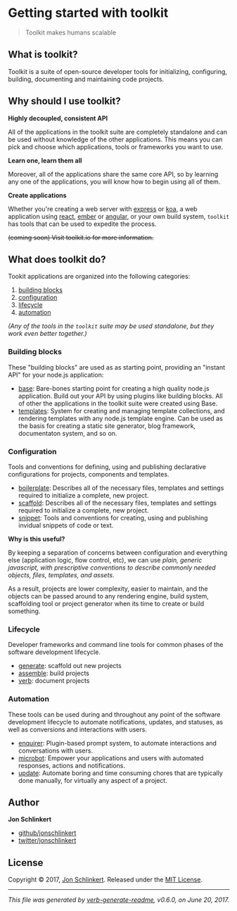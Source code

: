 # Getting started with toolkit

> Toolkit makes humans scalable

## What is toolkit?

Toolkit is a suite of open-source developer tools for initializing, configuring, building, documenting and maintaining code projects.

## Why should I use toolkit?

**Highly decoupled, consistent API**

All of the applications in the toolkit suite are completely standalone and can be used without knowledge of the other applications. This means you can pick and choose which applications, tools or frameworks you want to use.

**Learn one, learn them all**

Moreover, all of the applications share the same core API, so by learning any one of the applications, you will know how to begin using all of them.

**Create applications**

Whether you're creating a web server with [express](http://expressjs.com/) or [koa](https://github.com/koajs/koa), a web application using [react](https://facebook.github.io/react/), [ember](https://github.com/emberjs/ember) or [angular](http://angularjs.org), or your own build system, `toolkit` has tools that can be used to expedite the process.

~~(coming soon) Visit toolkit.io for more information.~~

## What does toolkit do?

Tookit applications are organized into the following categories:

1. [building blocks](#building-blocks)
2. [configuration](#configuration)
3. [lifecycle](#lifecycle)
4. [automation](#automation)

_(Any of the tools in the `toolkit` suite may be used standalone, but they work even better together.)_

### Building blocks

These "building blocks" are used as as starting point, providing an "instant API" for your node.js application:

* [base](https://github.com/node-base/base): Bare-bones starting point for creating a high quality node.js application. Build out your API by using plugins like building blocks. All of other the applications in the toolkit suite were created using Base.
* [templates](https://github.com/jonschlinkert/templates): System for creating and managing template collections, and rendering templates with any node.js template engine. Can be used as the basis for creating a static site generator, blog framework, documentaton system, and so on.

### Configuration

Tools and conventions for defining, using and publishing declarative configurations for projects, components and templates.

* [boilerplate](https://github.com/jonschlinkert/boilerplate): Describes all of the necessary files, templates and settings required to initialize a complete, new project.
* [scaffold](https://github.com/jonschlinkert/scaffold): Describes all of the necessary files, templates and settings required to initialize a complete, new project.
* [snippet](https://github.com/jonschlinkert/snippet): Tools and conventions for creating, using and publishing invidual snippets of code or text.

**Why is this useful?**

By keeping a separation of concerns between configuration and everything else (application logic, flow control, etc), we can use _plain, generic javascript, with prescriptive conventions to describe commonly needed objects, files, templates, and assets_.

As a result, projects are lower complexity, easier to maintain, and the objects can be passed around to any rendering engine, build system, scaffolding tool or project generator when its time to create or build something.

### Lifecycle

Developer frameworks and command line tools for common phases of the software development lifecycle.

* [generate](https://github.com/generate/generate): scaffold out new projects
* [assemble](https://github.com/assemble/assemble): build projects
* [verb](https://github.com/verbose/verb): document projects

### Automation

These tools can be used during and throughout any point of the software development lifecycle to automate notifications, updates, and statuses, as well as conversions and interactions with users.

* [enquirer](http://enquirer.io): Plugin-based prompt system, to automate interactions and conversations with users.
* [microbot](https://github.com/microbot/microbot): Empower your applications and users with automated responses, actions and notifications.
* [update](https://github.com/update/update): Automate boring and time consuming chores that are typically done manually, for virtually any aspect of a project.

## Author

**Jon Schlinkert**

* [github/jonschlinkert](https://github.com/jonschlinkert)
* [twitter/jonschlinkert](https://twitter.com/jonschlinkert)

## License

Copyright © 2017, [Jon Schlinkert](https://github.com/jonschlinkert).
Released under the [MIT License](LICENSE).

***

_This file was generated by [verb-generate-readme](https://github.com/verbose/verb-generate-readme), v0.6.0, on June 20, 2017._